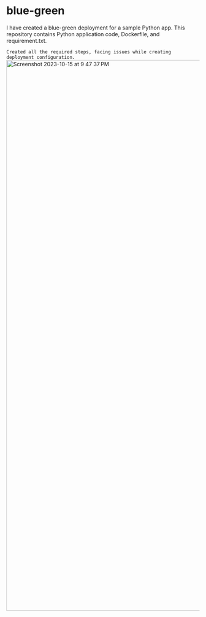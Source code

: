 # blue-green
I have created a blue-green deployment for a sample Python app.
This repository contains Python application code, Dockerfile, and requirement.txt.

``Created all the required steps, facing issues while creating deployment configuration.``
<img width="1437" alt="Screenshot 2023-10-15 at 9 47 37 PM" src="https://github.com/AnkeetC/blue-green/assets/115153160/50cd093d-2f0e-4498-8295-ad2f02bcc7d0">

